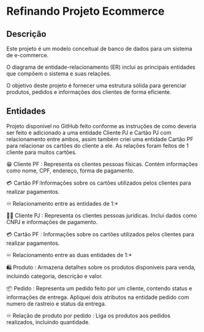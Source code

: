 # Refinando Projeto Ecommerce  

## Descrição  

Este projeto é um modelo conceitual de banco de dados para um sistema de e-commerce. 

O diagrama de entidade-relacionamento (ER) inclui as principais entidades que compõem o sistema e suas relações. 

O objetivo deste projeto é fornecer uma estrutura sólida para gerenciar produtos, pedidos e informações dos clientes de forma eficiente.  

## Entidades  

Projeto disponível no GitHub feito conforme as instruções de como deveria ser feito e adicionado a uma entidade Cliente PJ e Cartão PJ com relacionamento entre ambos, assim também criei uma entidade Cartão PF para relacionar os cartões do cliente a ele. As relações foram feitos de 1 cliente para muitos cartões.



😁 Cliente PF : Representa os clientes pessoas físicas. Contém  informações como nome, CPF, endereço, forma de pagamento.

💳 Cartão PF:Informações sobre os cartões utilizados pelos clientes para realizar pagamentos.

♾️ Relacionamento entre as entidades de 1:*

👨‍💻 Cliente PJ : Representa os clientes pessoas jurídicas. Inclui dados como CNPJ e informações de pagamento.

💳 Cartão PF : Informações sobre os cartões utilizados pelos clientes para realizar pagamentos.

♾️ Relacionamento entre as duas entidades de 1:*

🛍️ Produto : Armazena detalhes sobre os produtos disponíveis para venda, incluindo categoria, descrição e valor.

📦 Pedido : Representa um pedido feito por um cliente, contendo status e informações de entrega. Apliquei dois atributos na entidade pedido com numero de rastreio e status da entrega. 

♾️ Relação de produto por pedido : Liga os produtos aos pedidos realizados, incluindo quantidade. 
